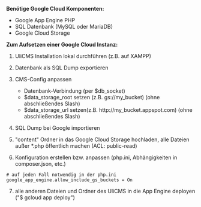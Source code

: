 **Benötige Google Cloud Komponenten:**
* Google App Engine PHP
* SQL Datenbank (MySQL oder MariaDB)
* Google Cloud Storage

**Zum Aufsetzen einer Google Cloud Instanz:**
1. UliCMS Installation lokal durchführen (z.B. auf XAMPP)

2. Datenbank als SQL Dump exportieren

3. CMS-Config anpassen
    * Datenbank-Verbindung (per $db_socket)
    * $data\_storage\_root setzen (z.B. gs://my\_bucket) (ohne abschließendes Slash)
    * $data\_storage\_url setzen(z.B. http://my\_bucket.appspot.com) (ohne abschließendes Slash)

4. SQL Dump bei Google importieren

5. "content" Ordner in das Google Cloud Storage hochladen, alle Dateien außer *.php öffentlich machen (ACL: public-read)

6. Konfiguration erstellen bzw. anpassen (php.ini, Abhängigkeiten in composer.json, etc.)

```
# auf jeden Fall notwendig in der php.ini
google_app_engine.allow_include_gs_buckets = On
```

7. alle anderen Dateien und Ordner des UliCMS in die App Engine deployen ("$ gcloud app deploy")
